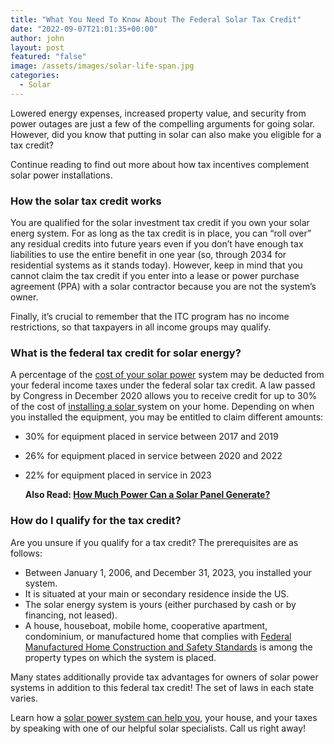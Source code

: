 ```yaml
---
title: "What You Need To Know About The Federal Solar Tax Credit"
date: "2022-09-07T21:01:35+00:00"
author: john
layout: post
featured: "false"
image: /assets/images/solar-life-span.jpg
categories:
  - Solar
---
```


Lowered energy expenses, increased property value, and security from power outages are just a few of the compelling arguments for going solar. However, did you know that putting in solar can also make you eligible for a tax credit?

Continue reading to find out more about how tax incentives complement solar power installations.

### **How the solar tax credit works**

You are qualified for the solar investment tax credit if you own your solar energ system. For as long as the tax credit is in place, you can “roll over” any residual credits into future years even if you don’t have enough tax liabilities to use the entire benefit in one year (so, through 2034 for residential systems as it stands today). However, keep in mind that you cannot claim the tax credit if you enter into a lease or power purchase agreement (PPA) with a solar contractor because you are not the system’s owner.

Finally, it’s crucial to remember that the ITC program has no income restrictions, so that taxpayers in all income groups may qualify.

### **What is the federal tax credit for solar energy?**

A percentage of the [cost of your solar power](/factors-that-affect-your-total-solar-panel-installation-cost/) system may be deducted from your federal income taxes under the federal solar tax credit. A law passed by Congress in December 2020 allows you to receive credit for up to 30% of the cost of [installing a solar ](/best-locations-to-install-your-solar-panels/)system on your home. Depending on when you installed the equipment, you may be entitled to claim different amounts:

- 30% for equipment placed in service between 2017 and 2019
- 26% for equipment placed in service between 2020 and 2022
- 22% for equipment placed in service in 2023

  **Also Read: [How Much Power Can a Solar Panel Generate?](/how-much-power-can-a-solar-panel-generate/)**

### **How do I qualify for the tax credit?**

Are you unsure if you qualify for a tax credit? The prerequisites are as follows:

- Between January 1, 2006, and December 31, 2023, you installed your system.
- It is situated at your main or secondary residence inside the US.
- The solar energy system is yours (either purchased by cash or by financing, not leased).
- A house, houseboat, mobile home, cooperative apartment, condominium, or manufactured home that complies with [Federal Manufactured Home Construction and Safety Standards](https://www.hud.gov/hudprograms/mhcss) is among the property types on which the system is placed.

Many states additionally provide tax advantages for owners of solar power systems in addition to this federal tax credit! The set of laws in each state varies.

Learn how a [solar power system can help you](/things-to-know-before-installing-solar-panels-on-your-home/), your house, and your taxes by speaking with one of our helpful solar specialists. Call us right away!
